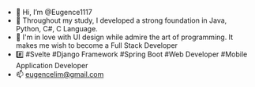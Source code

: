 - 👋 Hi, I’m @Eugence1117
- 🌱 Throughout my study, I developed a strong foundation in Java, Python, C#, C Language.
- 🎨 I'm in love with UI design while admire the art of programming. It makes me wish to become a Full Stack Developer
- #️⃣ #Svelte #Django Framework #Spring Boot #Web Developer #Mobile Application Developer
- 📫 eugencelim@gmail.com

<!---
Eugence1117/Eugence1117 is a ✨ special ✨ repository because its `README.md` (this file) appears on your GitHub profile.
You can click the Preview link to take a look at your changes.
--->
